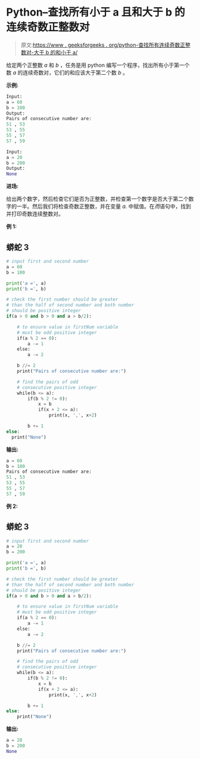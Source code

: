 # Python–查找所有小于 a 且和大于 b 的连续奇数正整数对

> 原文:[https://www . geeksforgeeks . org/python-查找所有连续奇数正整数对-大于 b 的和小于 a/](https://www.geeksforgeeks.org/python-find-all-pairs-of-consecutive-odd-positive-integer-smaller-than-a-with-sum-greater-than-b/)

给定两个正整数 *a* 和 *b* ，任务是用 python 编写一个程序，找出所有小于第一个数 *a* 的连续奇数对，它们的和应该大于第二个数 *b* 。

**示例:**

```py
Input:
a = 60
b = 100
Output:
Pairs of consecutive number are:
51 , 53
53 , 55
55 , 57
57 , 59

Input:
a = 20
b = 200
Output:
None
```

**进场:**

给出两个数字，然后检查它们是否为正整数，并检查第一个数字是否大于第二个数字的一半。然后我们将检查奇数正整数，并在变量 *a.* 中赋值。在*而*语句中，找到并打印奇数连续整数对。

**例 1:**

## 蟒蛇 3

```py
# input first and second number
a = 60
b = 100

print('a =', a)
print('b =', b)

# check the first number should be greater
# than the half of second number and both number
# should be positive integer
if(a > 0 and b > 0 and a > b/2):

    # to ensure value in firstNum variable
    # must be odd positive integer
    if(a % 2 == 0):
        a -= 1
    else:
        a -= 2

    b //= 2
    print("Pairs of consecutive number are:")

    # find the pairs of odd
    # consecutive positive integer
    while(b <= a):
        if(b % 2 != 0):
            x = b
            if(x + 2 <= a):
                print(x, ',', x+2)

        b += 1
else:
  print("None")
```

**输出:**

```py
a = 60
b = 100
Pairs of consecutive number are:
51 , 53
53 , 55
55 , 57
57 , 59
```

**例 2:**

## 蟒蛇 3

```py
# input first and second number
a = 20
b = 200

print('a =', a)
print('b =', b)

# check the first number should be greater
# than the half of second number and both number
# should be positive integer
if(a > 0 and b > 0 and a > b/2):

    # to ensure value in firstNum variable
    # must be odd positive integer
    if(a % 2 == 0):
        a -= 1
    else:
        a -= 2

    b //= 2
    print("Pairs of consecutive number are:")

    # find the pairs of odd
    # consecutive positive integer
    while(b <= a):
        if(b % 2 != 0):
            x = b
            if(x + 2 <= a):
                print(x, ',', x+2)

        b += 1
else:
    print("None")
```

**输出:**

```py
a = 20
b = 200
None
```